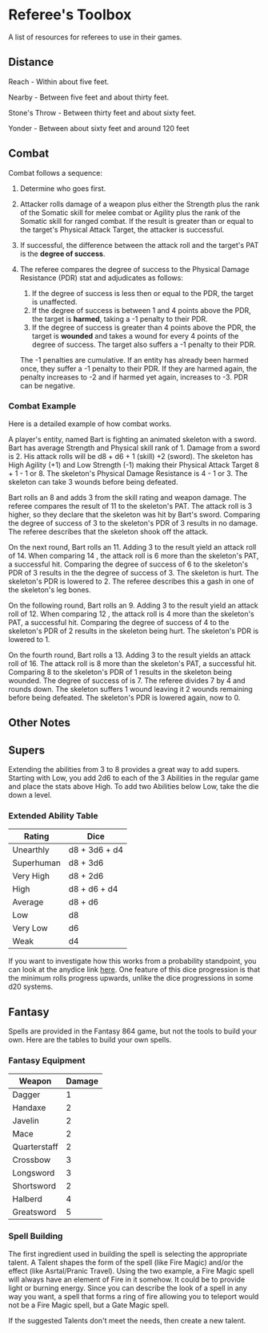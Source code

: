 # Referee's Toolbox

A list of resources for referees to use in their games.

## Distance

Reach - Within about five feet.

Nearby - Between five feet and about thirty feet.

Stone's Throw - Between thirty feet and about sixty feet.

Yonder - Between about sixty feet and around 120 feet



## Combat

Combat follows a sequence:

1. Determine who goes first.

2. Attacker rolls damage of a weapon plus either the Strength plus the rank of the Somatic skill for melee combat or Agility plus the rank of the Somatic skill for ranged combat. If the result is greater than or equal to the target's Physical Attack Target, the attacker is successful.

3. If successful, the difference between the attack roll and the target's PAT is the **degree of success**.

4. The referee compares the degree of success to the Physical Damage Resistance (PDR) stat and adjudicates as follows:

   1. If the degree of success is less then or equal to the PDR, the target is unaffected.
   2. If the degree of success is between 1 and 4 points above the PDR, the target is **harmed**, taking a -1 penalty to their PDR.
   3. If the degree of success is greater than 4 points above the PDR, the target is **wounded** and takes a wound for every 4 points of the degree of success. The target also suffers a -1 penalty to their PDR.

   The -1 penalties are cumulative. If an entity has already been harmed once, they suffer a -1 penalty to their PDR. If they are harmed again, the penalty increases to -2 and if harmed yet again, increases to -3. PDR can be negative.


### Combat Example

Here is a detailed example of how combat works.

A player's entity, named Bart is fighting an animated skeleton with a sword. Bart has average Strength and Physical skill rank of 1. Damage from a sword is 2. His attack rolls will be d8 + d6 + 1 (skill) +2 (sword). The skeleton has High Agility (+1) and Low Strength (-1) making their Physical Attack Target 8 + 1 - 1 or 8. The skeleton's Physical Damage Resistance is 4 - 1 or 3. The skeleton can take 3 wounds before being defeated.

Bart rolls an 8 and adds 3 from the skill rating and weapon damage. The referee compares the result of 11 to the skeleton's PAT. The attack roll is 3 higher, so they declare that the skeleton was hit by Bart's sword. Comparing the degree of success of 3 to the skeleton's PDR of 3 results in no damage. The referee describes that the skeleton shook off the attack.

On the next round, Bart rolls an 11. Adding 3 to the result yield an attack roll of 14. When comparing 14 , the attack roll is 6 more than the skeleton's PAT, a successful hit. Comparing the degree of success of 6 to the skeleton's PDR of 3 results in the the degree of success of 3. The skeleton is hurt. The skeleton's PDR is lowered to 2. The referee describes this a gash in one of the skeleton's leg bones.

On the following round, Bart rolls an 9. Adding 3 to the result yield an attack roll of 12. When comparing 12 , the attack roll is 4 more than the skeleton's PAT, a successful hit. Comparing the degree of success of 4 to the skeleton's PDR of 2 results in the skeleton being hurt. The skeleton's PDR is lowered to 1. 

On the fourth round, Bart rolls a 13. Adding 3 to the result yields an attack roll of 16. The attack roll is 8 more than the skeleton's PAT, a successful hit. Comparing 8 to the skeleton's PDR of 1 results in the skeleton being wounded. The degree of success of is 7. The referee divides 7 by 4 and rounds down. The skeleton suffers 1 wound leaving it 2 wounds remaining before being defeated. The skeleton's PDR is lowered again, now to 0.

## Other Notes

<!--The extended ability table can be used to build spells, weapons, and any other damage-based item. Similar tables will appear below:-->

## Supers

Extending the abilities from 3 to 8 provides a great way to add supers. Starting with Low, you add 2d6 to each of the 3 Abilities in the regular game and place the stats above High. To add two Abilities below Low, take the die down a level.

### Extended Ability Table

| Rating     | Dice          |
| ---------- | ------------- |
| Unearthly  | d8 + 3d6 + d4 |
| Superhuman | d8 + 3d6      |
| Very High  | d8 + 2d6      |
| High       | d8 + d6 + d4  |
| Average    | d8 + d6       |
| Low        | d8            |
| Very Low   | d6            |
| Weak       | d4            |

If you want to investigate how this works from a probability standpoint, you can look at the anydice link [here](https://anydice.com/program/19ccf). One feature of this dice progression is that the minimum rolls progress upwards, unlike the dice progressions in some d20 systems.

## Fantasy

Spells are provided in the Fantasy 864 game, but not the tools to build your own. Here are the tables to build your own spells.

### Fantasy Equipment

| Weapon       | Damage |
| ------------ | ------ |
| Dagger       | 1      |
| Handaxe      | 2      |
| Javelin      | 2      |
| Mace         | 2      |
| Quarterstaff | 2      |
| Crossbow     | 3      |
| Longsword    | 3      |
| Shortsword   | 2      |
| Halberd      | 4      |
| Greatsword   | 5      |



### Spell Building

The first ingredient used in building the spell is selecting the appropriate talent. A Talent shapes the form of the spell (like Fire Magic) and/or the effect (like Asrtal/Pranic Travel). Using the two example, a Fire Magic spell will always have an element of Fire in it somehow. It could be to provide light or burning energy. Since you can describe the look of a spell in any way you want, a spell that forms a ring of fire allowing you to teleport would not be a Fire Magic spell, but a Gate Magic spell.

If the suggested Talents don't meet the needs, then create a new talent.